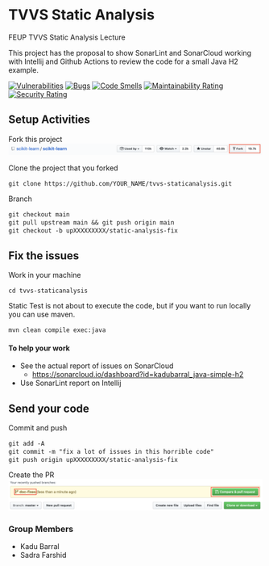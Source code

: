 # TVVS Static Analysis
FEUP TVVS Static Analysis Lecture

This project has the proposal to show SonarLint and SonarCloud working with Intellij and Github Actions to review the code for a small Java H2 example.

[![Vulnerabilities](https://sonarcloud.io/api/project_badges/measure?project=kadubarral_java-simple-h2&metric=vulnerabilities)](https://sonarcloud.io/dashboard?id=kadubarral_java-simple-h2)
[![Bugs](https://sonarcloud.io/api/project_badges/measure?project=kadubarral_java-simple-h2&metric=bugs)](https://sonarcloud.io/dashboard?id=kadubarral_java-simple-h2)
[![Code Smells](https://sonarcloud.io/api/project_badges/measure?project=kadubarral_java-simple-h2&metric=code_smells)](https://sonarcloud.io/dashboard?id=kadubarral_java-simple-h2)
[![Maintainability Rating](https://sonarcloud.io/api/project_badges/measure?project=kadubarral_java-simple-h2&metric=sqale_rating)](https://sonarcloud.io/dashboard?id=kadubarral_java-simple-h2)
[![Security Rating](https://sonarcloud.io/api/project_badges/measure?project=kadubarral_java-simple-h2&metric=security_rating)](https://sonarcloud.io/dashboard?id=kadubarral_java-simple-h2)

## Setup Activities
Fork this project
![PR](docs/github-FORK.png)

Clone the project that you forked
```shell script
git clone https://github.com/YOUR_NAME/tvvs-staticanalysis.git
```

Branch
```shell script
git checkout main
git pull upstream main && git push origin main
git checkout -b upXXXXXXXXX/static-analysis-fix
```

## Fix the issues
Work in your machine
```shell script
cd tvvs-staticanalysis
```

Static Test is not about to execute the code, but if you want to run locally you can use maven.
```shell script
mvn clean compile exec:java
```

#### To help your work
* See the actual report of issues on SonarCloud
    * https://sonarcloud.io/dashboard?id=kadubarral_java-simple-h2
* Use SonarLint report on Intellij 

## Send your code
Commit and push
```shell script
git add -A
git commit -m "fix a lot of issues in this horrible code"
git push origin upXXXXXXXXX/static-analysis-fix
```

Create the PR
![PR](docs/github-PR.png)

### Group Members
* Kadu Barral
* Sadra Farshid